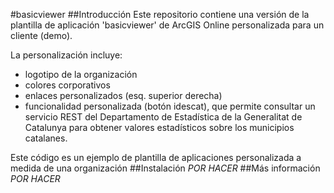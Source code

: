#basicviewer
##Introducción
Este repositorio contiene una versión de la plantilla de aplicación 'basicviewer' de ArcGIS Online personalizada para un cliente (demo).

La personalización incluye:

* logotipo de la organización
* colores corporativos
* enlaces personalizados (esq. superior derecha)
* funcionalidad personalizada (botón idescat), que permite consultar un servicio REST del Departamento de Estadística de la Generalitat de Catalunya para obtener valores estadísticos sobre los municipios catalanes.

Este código es un ejemplo de plantilla de aplicaciones personalizada a medida de una organización
##Instalación
_POR HACER_
##Más información
_POR HACER_

  